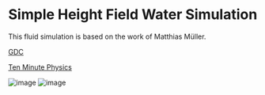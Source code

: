 # Simple Height Field Water Simulation

This fluid simulation is based on the work of Matthias Müller.

[GDC](https://ubm-twvideo01.s3.amazonaws.com/o1/vault/gdc08/slides/S6509i1.pdf)

[Ten Minute Physics](https://www.youtube.com/watch?v=hswBi5wcqAA)

![image](https://github.com/IsaakThaddaeus/Height-Field-Water/assets/66296094/bc05a906-f322-4fb7-af86-6b901ad2c1e1)
![image](https://github.com/IsaakThaddaeus/Height-Field-Water/assets/66296094/133b3490-d565-42cc-a26e-52421204adfd)
